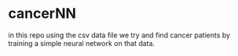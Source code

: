 # cancerNN
in this repo using the csv data file we try and find cancer patients by training a simple neural network on that data.
